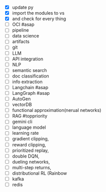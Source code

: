 - [x] update py
- [x] import the modules to vs
- [x] and check for every thing
- [ ] OCI #asap
- [ ] pipeline
- [ ] data science
- [ ] artifacts
- [ ] git 
- [ ] LLM
- [ ] API integration
- [ ] NLP
- [ ] semantic search
- [ ] doc classification
- [ ] info extraction
- [ ] Langchain #asap  
- [ ] LangGraph #asap 
- [ ] AutoGen
- [ ] vectorDB
- [ ] functional approximation(nerual networks)
- [ ] RAG #toppriority 
- [ ] gemini cli
- [ ] language model
- [ ] learning rate
- [ ] gradient clipping,
- [ ] reward clipping, 
- [ ] prioritized replay,
- [ ] double DQN,
- [ ] dueling networks, 
- [ ] multi-step returns,
- [ ] distributional RL (Rainbow
- [ ] kafka
- [ ] redis
